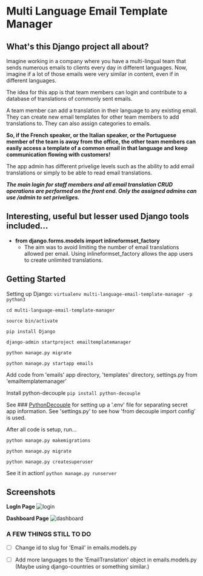# Multi Language Email Template Manager

## What's this Django project all about?
Imagine working in a company where you have a multi-lingual team that sends numerous emails to clients every day in different languages.
Now, imagine if a lot of those emails were very similar in content, even if in different languages.

The idea for this app is that team members can login and contribute to a database of translations of commonly sent emails.

A team member can add a translation in their language to any existing email.
They can create new email templates for other team members to add translations to.
They can also assign categories to emails.

**So, if the French speaker, or the Italian speaker, or the Portuguese member of the team is away from the office, the other team members can easily access a template of a common email in that language and keep communication flowing with customers!**

The app admin has different privelige levels such as the ability to add email translations or simply to be able to read email translations.

***The main login for staff members and all email translation CRUD operations are performed on the front end.  Only the assigned admins can use /admin to set priveliges.***

## Interesting, useful but lesser used Django tools included...
- **from django.forms.models import inlineformset_factory**
  - The aim was to avoid limiting the number of email translations allowed per email.  Using inlineformset_factory allows the app users to create unlimited translations.

## Getting Started
Setting up Django:
```virtualenv multi-language-email-template-manager -p python3```

```cd multi-language-email-template-manager```

```source bin/activate```

```pip install Django```

```django-admin startproject emailtemplatemanager```

```python manage.py migrate```

```python manage.py startapp emails```

Add code from 'emails' app directory, 'templates' directory, settings.py from 'emailtemplatemanager'

Install python-decouple
```pip install python-decouple```

See ### [PythonDecouple](https://pypi.org/project/python-decouple/) for setting up a '.env' file for separating secret app information.
See 'settings.py' to see how 'from decouple import config' is used.

After all code is setup, run...

```python manage.py makemigrations```

```python manage.py migrate```

```python manage.py createsuperuser```

See it in action!
```python manage.py runserver```


## Screenshots

**LogIn Page**
![login](https://github.com/richardgourley/multi-language-email-template-manager/blob/main/sreenshots/login.png)

**Dashboard Page**
![dashboard](https://github.com/richardgourley/multi-language-email-template-manager/blob/main/sreenshots/dashboard.png)

### A FEW THINGS STILL TO DO
- [ ] Change id to slug for 'Email' in emails.models.py
- [ ] Add more languages to the 'EmailTranslation' object in emails.models.py (Maybe using django-countries or something similar.)



